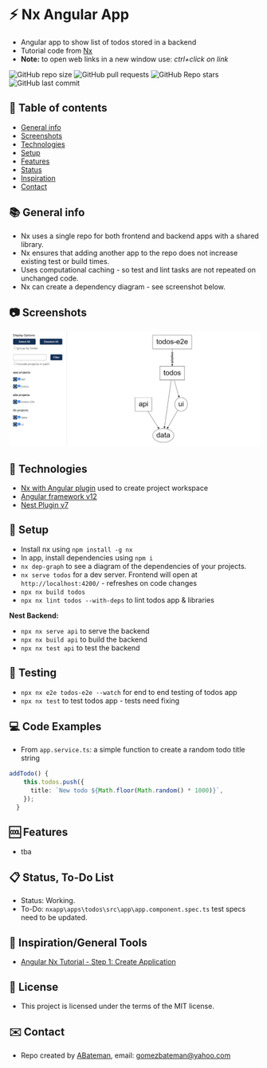# :zap: Nx Angular App

* Angular app to show list of todos stored in a backend
* Tutorial code from [Nx](https://nx.dev/latest/angular/tutorial/01-create-application)
* **Note:** to open web links in a new window use: _ctrl+click on link_

![GitHub repo size](https://img.shields.io/github/repo-size/AndrewJBateman/nx-angular-app?style=plastic)
![GitHub pull requests](https://img.shields.io/github/issues-pr/AndrewJBateman/nx-angular-app?style=plastic)
![GitHub Repo stars](https://img.shields.io/github/stars/AndrewJBateman/nx-angular-app?style=plastic)
![GitHub last commit](https://img.shields.io/github/last-commit/AndrewJBateman/nx-angular-app?style=plastic)

## :page_facing_up: Table of contents

* [General info](#general-info)
* [Screenshots](#screenshots)
* [Technologies](#technologies)
* [Setup](#setup)
* [Features](#features)
* [Status](#status)
* [Inspiration](#inspiration)
* [Contact](#contact)

## :books: General info

* Nx uses a single repo for both frontend and backend apps with a shared library.
* Nx ensures that adding another app to the repo does not increase existing test or build times.
* Uses computational caching - so test and lint tasks are not repeated on unchanged code.
* Nx can create a dependency diagram - see screenshot below.

## :camera: Screenshots

![Frontend screenshot](./img/dep_graph.png)

## :signal_strength: Technologies

* [Nx with Angular plugin](https://nx.dev/angular) used to create project workspace
* [Angular framework v12](https://angular.io/)
* [Nest Plugin v7](https://nx.dev/latest/angular/nest/overview)

## :floppy_disk: Setup

* Install nx using `npm install -g nx`
* In app, install dependencies using `npm i`
* `nx dep-graph` to see a diagram of the dependencies of your projects.
* `nx serve todos` for a dev server. Frontend will open at `http://localhost:4200/` - refreshes on code changes
* `npx nx build todos`
* `npx nx lint todos --with-deps` to lint todos app & libraries

**Nest Backend:**

* `npx nx serve api` to serve the backend
* `npx nx build api` to build the backend
* `npx nx test api` to test the backend

## :wrench: Testing

* `npx nx e2e todos-e2e --watch` for end to end testing of todos app
* `npx nx test` to test todos app - tests need fixing

## :computer: Code Examples

* From `app.service.ts`: a simple function to create a random todo title string

```typescript
addTodo() {
    this.todos.push({
      title: `New todo ${Math.floor(Math.random() * 1000)}`,
    });
  }
```

## :cool: Features

* tba

## :clipboard: Status, To-Do List

* Status: Working.
* To-Do: `nxapp\apps\todos\src\app\app.component.spec.ts` test specs need to be updated.

## :clap: Inspiration/General Tools

* [Angular Nx Tutorial - Step 1: Create Application](https://nx.dev/latest/angular/tutorial/01-create-application)

## :file_folder: License

* This project is licensed under the terms of the MIT license.

## :envelope: Contact

* Repo created by [ABateman](https://github.com/AndrewJBateman), email: gomezbateman@yahoo.com
